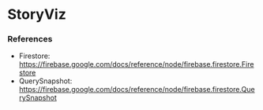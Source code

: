 # StoryViz

### References
- Firestore: https://firebase.google.com/docs/reference/node/firebase.firestore.Firestore
- QuerySnapshot: https://firebase.google.com/docs/reference/node/firebase.firestore.QuerySnapshot